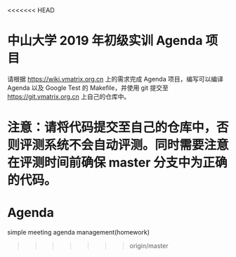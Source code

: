 <<<<<<< HEAD
# 中山大学 2019 年初级实训 Agenda 项目

请根据 https://wiki.vmatrix.org.cn 上的需求完成 Agenda 项目，编写可以编译 Agenda 以及 Google Test 的 Makefile，并使用 git 提交至 https://git.vmatrix.org.cn 上自己的仓库中。

**注意：请将代码提交至自己的仓库中，否则评测系统不会自动评测。同时需要注意在评测时间前确保 master 分支中为正确的代码。**
=======
# Agenda
simple meeting agenda management(homework)
>>>>>>> origin/master
